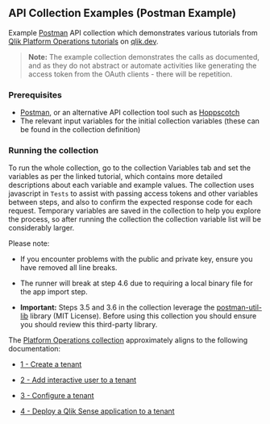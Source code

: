 ## API Collection Examples (Postman Example)

Example [Postman](https://www.postman.com/) API collection which demonstrates various tutorials from [Qlik Platform Operations tutorials](https://qlik.dev/tutorials#platform-operations) on [qlik.dev](http://qlik.dev).

> **Note:** The example collection demonstrates the calls as documented, and as they do not abstract or automate activities like generating the access token from the OAuth clients - there will be repetition.

### Prerequisites
* [Postman](https://www.postman.com/), or an alternative API collection tool such as [Hoppscotch](https://hoppscotch.io/)
* The relevant input variables for the initial collection variables (these can be found in the collection definition)

### Running the collection

To run the whole collection, go to the collection Variables tab and set the variables as per the linked tutorial, which contains more detailed descriptions about each variable and example values. The collection uses javascript in `Tests` to assist with passing access tokens and other variables between steps, and also to confirm the expected response code for each request. Temporary variables are saved in the collection to help you explore the process, so after running the collection the collection variable list will be considerably larger.

Please note:

* If you encounter problems with the public and private key, ensure you have removed all line breaks.

* The runner will break at step 4.6 due to requiring a local binary file for the app import step.

* **Important:** Steps 3.5 and 3.6 in the collection leverage the [postman-util-lib](https://github.com/joolfe/postman-util-lib) library (MIT License). Before using this collection you should ensure you should review this third-party library.

The [Platform Operations collection](./Platform%20Operations%20Example.postman_collection.json) approximately aligns to the following documentation:

* [1 - Create a tenant](https://qlik.dev/tutorials/create-a-tenant)

* [2 - Add interactive user to a tenant](https://qlik.dev/tutorials/add-an-interactive-user-to-a-tenant)

* [3 - Configure a tenant](https://qlik.dev/tutorials/configure-a-tenant)

* [4 - Deploy a Qlik Sense application to a tenant](https://qlik.dev/tutorials/deploy-a-qlik-sense-application-to-a-tenant)
